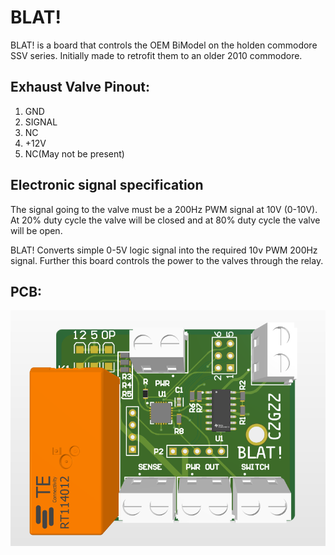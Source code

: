 # BLAT!
BLAT! is a board that controls the OEM BiModel on the holden commodore SSV series. Initially made to retrofit them to an older 2010 commodore.

## Exhaust Valve Pinout:
1. GND
2. SIGNAL
3. NC
4. +12V
5. NC(May not be present)

## Electronic signal specification
The signal going to the valve must be a 200Hz PWM signal at 10V (0-10V). At 20% duty cycle the valve will be closed and at 80% duty cycle the valve will be open.

BLAT! Converts simple 0-5V logic signal into the required 10v PWM 200Hz signal. Further this board controls the power to the valves through the relay.

## PCB:
![alt text](PCB1.png)
